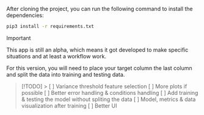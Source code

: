After cloning the project, you can run the following command to install the dependencies:

```bash
pip3 install -r requirements.txt
```

> [!IMPORTANT]
> This app is still an alpha, which means it got developed to make specific situations and at least a workflow work.
>
> For this version, you will need to place your target column the last column and split the data into training and testing data.

> [!TODO] > [ ] Variance threshold feature selection
> [ ] More plots if possible
> [ ] Better error handling & conditions handling
> [ ] Add training & testing the model without spliting the data
> [ ] Model, metrics & data visualization after training
> [ ] Better UI
